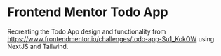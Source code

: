 # Frontend Mentor Todo App

Recreating the Todo App design and functionality from https://www.frontendmentor.io/challenges/todo-app-Su1_KokOW using NextJS and Tailwind.
